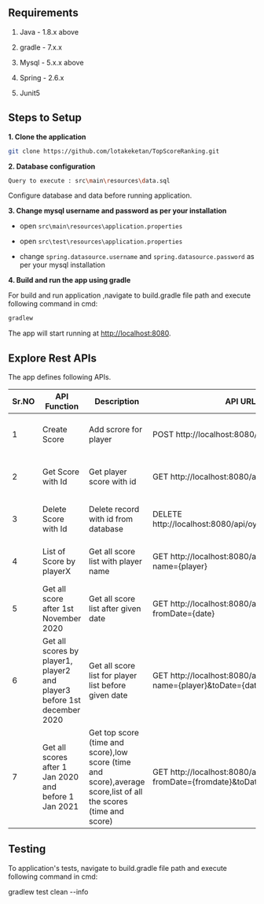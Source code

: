 ## Requirements

1. Java - 1.8.x above

2. gradle - 7.x.x

3. Mysql - 5.x.x above

4. Spring - 2.6.x

5. Junit5

## Steps to Setup

**1. Clone the application**

```bash
git clone https://github.com/lotakeketan/TopScoreRanking.git
```

**2. Database configuration**
```bash
Query to execute : src\main\resources\data.sql
```
Configure database and data before running application.


**3. Change mysql username and password as per your installation**

+ open `src\main\resources\application.properties`

+ open `src\test\resources\application.properties`

+ change `spring.datasource.username` and `spring.datasource.password` as per your mysql installation

**4. Build and run the app using gradle**

For build and run application ,navigate to build.gradle file path and execute following command in cmd:
```bash
gradlew
```

The app will start running at <http://localhost:8080>.

## Explore Rest APIs

The app defines following APIs.

| Sr.NO  | API Function | Description |API URL | Input Parameter | Output |
| ------------- | ------------- | ------------- | ------------- |------------- |------------- |
| 1  | Create Score   | Add scrore for player | POST http://localhost:8080/api/oyo/player/  | {"player":"PlayerO","score": 100,"time":"2020-01-01 10:10:00"} | Record details in Json format|
| 2  | Get Score with Id   | Get player score with id| GET http://localhost:8080/api/oyo/player/{id}  | {id}= 1 | Record details in Json format|
| 3 | Delete Score with Id | Delete record with id from database|DELETE http://localhost:8080/api/oyo/player/delete/{id}  | {id}=1  | Record delete information message  |
| 4 | List of Score by playerX | Get all score list with player name|GET http://localhost:8080/api/oyo/playerList?name={player}  | {Player}=PlayerA OR Playera  | Detailed score list in JSON format |
| 5 | Get all score after 1st November 2020| Get all score list after given date|GET http://localhost:8080/api/oyo/playerList?fromDate={date}  | {date} =2021-01-01  | Detailed score list in JSON format |
| 6 | Get all scores by player1, player2 and player3 before 1st december 2020| Get all score list for player list before given date|GET http://localhost:8080/api/oyo/playerList?name={player}&toDate={date}  |{player}=PlayerA,{date}=2020-12-01(YYYY-MM-DD) | Detailed score list in JSON format |
| 7 | Get all scores after 1 Jan 2020 and before 1 Jan 2021| Get top score (time and score),low score (time and score),average score,list of all the scores (time and score) |GET http://localhost:8080/api/oyo/playerList?fromDate={fromdate}&toDate={todate}   | {fromdate} =2020-01-01,{todate}=2021-01-01 | Detailed in JSON format |


## Testing

To  application's tests, navigate to build.gradle file path and execute following command in cmd:

   gradlew test clean --info   
    
    
